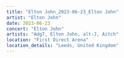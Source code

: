 ```yaml
---
title: "Elton John_2023-06-23_Elton John"
artist: "Elton John"
date: 2023-06-23
concert: "Elton John"
artists: "Adg7, Elton John, alt-J, Aitch"
location: "First Direct Arena"
location_details: "Leeds, United Kingdom"
---
```

